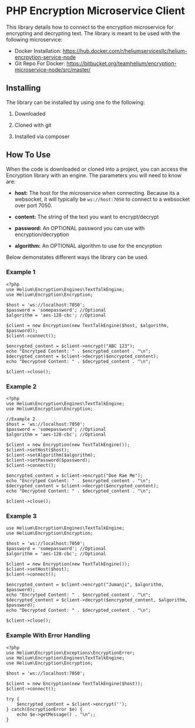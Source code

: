 
# PHP Encryption Microservice Client

This library details how to connect to the encryption microservice for encrypting and decrypting text. The library is meant to be used with the following microservice:

- Docker Installation: https://hub.docker.com/r/heliumservicesllc/helium-encrpytion-service-node
- Git Repo For Docker: https://bitbucket.org/teamhelium/encryption-microservice-node/src/master/

## Installing

The library can be installed by using one fo the following:

 1. Downloaded

 2. Cloned with git 

 3. Installed via composer 

## How To Use
When the code is downloaded or cloned into a project, you can access the Encryption library with an engine. The parameters you will need to know are:

 - **host:** The host for the microservice when connecting. Because its a websocket, it will typically be `ws://host:7050` to connect to a websocket over port 7050.

 - **content:** The string of the text you want to encrypt/decrypt

  - **password:** An OPTIONAL password you can use with encryption/decryption

- **algorithm:** An OPTIONAL algorithm to use for the encyrption

Below demonstates different ways the library can be used.

### Example 1

    <?php
    use Helium\Encryption\Engines\TextTalkEngine;
    use Helium\Encryption\Encryption;
    
    $host = 'ws://localhost:7050';
    $password = 'somepassword'; //Optional
    $algorithm = 'aes-128-cbc'; //Optional
    
    $client = new Encryption(new TextTalkEngine($host, $algorithm, $password));
    $client->connect();
    
    $encrypted_content = $client->encrypt("ABC 123");
    echo "Encrytped Content: " . $encrypted_content . "\n";
    $decrypted_content = $client->decrypt($encrypted_content);
    echo "Decrypted Content: " . $decrypted_content . "\n";
    
    $client->close();

### Example 2

    <?php
    use Helium\Encryption\Engines\TextTalkEngine;
    use Helium\Encryption\Encryption;
    
    //Example 2
    $host = 'ws://localhost:7050';
    $password = 'somepassword'; //Optional
    $algorithm = 'aes-128-cbc'; //Optional
    
    $client = new Encryption(new TextTalkEngine());
    $client->setHost($host);
    $client->setAlgorithm($algorithm);
    $client->setPassword($password);
    $client->connect();
    
    $encrypted_content = $client->encrypt("Doe Rae Me");
    echo "Encrytped Content: " . $encrypted_content . "\n";
    $decrypted_content = $client->decrypt($encrypted_content);
    echo "Decrypted Content: " . $decrypted_content . "\n";
    
    $client->close();

### Example 3

    use Helium\Encryption\Engines\TextTalkEngine;
    use Helium\Encryption\Encryption;
    
    $host = 'ws://localhost:7050';
    $password = 'somepassword'; //Optional
    $algorithm = 'aes-128-cbc'; //Optional
    
    $client = new Encryption(new TextTalkEngine());
    $client->setHost($host);
    $client->connect();
    
    $encrypted_content = $client->encrypt("Jumanji", $algorithm, $password);
    echo "Encrytped Content: " . $encrypted_content . "\n";
    $decrypted_content = $client->decrypt($encrypted_content, $algorithm, $password);
    echo "Decrypted Content: " . $decrypted_content . "\n";
    
    $client->close();

### Example With Error Handling

    <?php
    use Helium\Encryption\Exceptions\EncryptionError;
    use Helium\Encryption\Engines\TextTalkEngine;
    use Helium\Encryption\Encryption;
    
    $host = 'ws://localhost:7050';
    
    $client = new Encryption(new TextTalkEngine($host));
    $client->connect();
    
    try {
        $encrypted_content = $client->encrypt('');
    } catch(EncryptionError $e) {
        echo $e->getMessage() . "\n";;
    }





